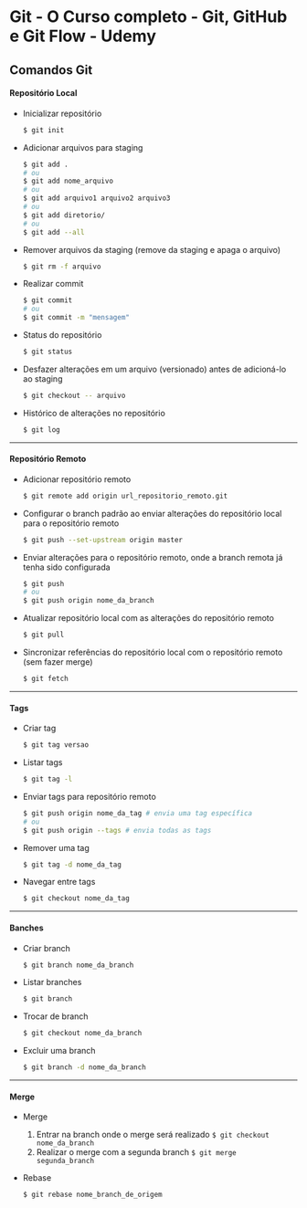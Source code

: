 # Git - O Curso completo - Git, GitHub e Git Flow - Udemy

## Comandos Git

#### Repositório Local

- Inicializar repositório

  ```bash
  $ git init
  ```

- Adicionar arquivos para staging

  ```bash
  $ git add .
  # ou
  $ git add nome_arquivo
  # ou
  $ git add arquivo1 arquivo2 arquivo3
  # ou
  $ git add diretorio/
  # ou
  $ git add --all
  ```

- Remover arquivos da staging (remove da staging e apaga o arquivo)

  ```bash
  $ git rm -f arquivo
  ```

- Realizar commit

  ```bash
  $ git commit
  # ou
  $ git commit -m "mensagem"
  ```

- Status do repositório

  ```bash
  $ git status
  ```

- Desfazer alterações em um arquivo (versionado) antes de adicioná-lo ao staging

  ```bash
  $ git checkout -- arquivo
  ```

- Histórico de alterações no repositório

  ```bash
  $ git log
  ```

---

#### Repositório Remoto

- Adicionar repositório remoto

  ```bash
  $ git remote add origin url_repositorio_remoto.git
  ```

- Configurar o branch padrão ao enviar alterações do repositório local para o repositório remoto

  ```bash
  $ git push --set-upstream origin master
  ```

- Enviar alterações para o repositório remoto, onde a branch remota já tenha sido configurada

  ```bash
  $ git push
  # ou
  $ git push origin nome_da_branch
  ```

- Atualizar repositório local com as alterações do repositório remoto

  ```bash
  $ git pull
  ```

- Sincronizar referências do repositório local com o repositório remoto (sem fazer merge)

  ```bash
  $ git fetch
  ```

---

#### Tags

- Criar tag

  ```bash
  $ git tag versao
  ```

- Listar tags

  ```bash
  $ git tag -l
  ```

- Enviar tags para repositório remoto

  ```bash
  $ git push origin nome_da_tag # envia uma tag específica
  # ou
  $ git push origin --tags # envia todas as tags
  ```

- Remover uma tag

  ```bash
  $ git tag -d nome_da_tag
  ```

- Navegar entre tags

  ```bash
  $ git checkout nome_da_tag
  ```

---

#### Banches

- Criar branch

  ```bash
  $ git branch nome_da_branch
  ```

- Listar branches

  ```bash
  $ git branch
  ```

- Trocar de branch

  ```bash
  $ git checkout nome_da_branch
  ```

- Excluir uma branch
  ```bash
  $ git branch -d nome_da_branch
  ```

---

#### Merge

- Merge

  1. Entrar na branch onde o merge será realizado `$ git checkout nome_da_branch`
  2. Realizar o merge com a segunda branch `$ git merge segunda_branch`

- Rebase

  ```bash
  $ git rebase nome_branch_de_origem
  ```
